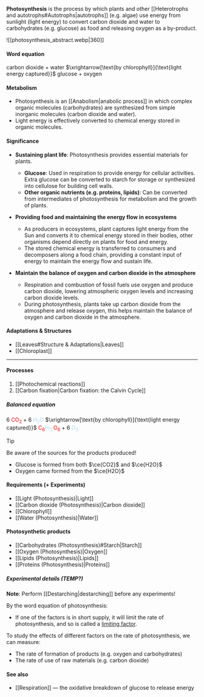 **Photosynthesis** is the process by which plants and other [[Heterotrophs and autotrophs#Autotrophs|autotrophs]] (e.g. algae) use energy from sunlight (light energy) to convert carbon dioxide and water to carbohydrates (e.g. glucose) as food and releasing oxygen as a by-product.

![[photosynthesis_abstract.webp|360]]

#### Word equation
carbon dioxide + water  $\xrightarrow[\text{by chlorophyll}]{\text{light energy captured}}$  glucose + oxygen

#### Metabolism
- Photosynthesis is an [[Anabolism|anabolic process]] in which complex organic molecules (carbohydrates) are synthesized from simple inorganic molecules (carbon dioxide and water).
- Light energy is effectively converted to chemical energy stored in organic molecules.

#### Significance
- **Sustaining plant life**: Photosynthesis provides essential materials for plants.
	- **Glucose**: Used in respiration to provide energy for cellular activities. Extra glucose can be converted to starch for storage or synthesized into cellulose for building cell walls.
	- **Other organic nutrients (e.g. proteins, lipids)**: Can be converted from intermediates of photosynthesis for metabolism and the growth of plants.

- **Providing food and maintaining the energy flow in ecosystems**
	- As producers in ecosystems, plant captures light energy from the Sun and converts it to chemical energy stored in their bodies, other organisms depend directly on plants for food and energy.
	- The stored chemical energy is transferred to consumers and decomposers along a food chain, providing a constant input of energy to maintain the energy flow and sustain life.

- **Maintain the balance of oxygen and carbon dioxide in the atmosphere**
	- Respiration and combustion of fossil fuels use oxygen and produce carbon dioxide, lowering atmospheric oxygen levels and increasing carbon dioxide levels.
	- During photosynthesis, plants take up carbon dioxide from the atmosphere and release oxygen, this helps maintain the balance of oxygen and carbon dioxide in the atmosphere.

#### Adaptations & Structures
- [[Leaves#Structure & Adaptations|Leaves]]
- [[Chloroplast]]


<hr>

#### Processes
1. [[Photochemical reactions]]
2. [[Carbon fixation|Carbon fixation: the Calvin Cycle]]

##### Balanced equation
6 <span style="color:red">CO<sub>2</sub></span> + 6 <span style="color:lightblue">H<sub>2</sub>O</span>  $\xrightarrow[\text{by chlorophyll}]{\text{light energy captured}}$  <span style="color:red">C<sub>6</sub></span><span style="color:lightblue">H<sub>12</sub></span><span style="color:red">O<sub>6</sub></span> + 6 <span style="color:lightblue">O<sub>2</sub></span>

> [!tip]
 > Be aware of the sources for the products produced!
 > - Glucose is formed from both $\ce{CO2}$ and $\ce{H2O}$
 > - Oxygen came formed from the $\ce{H2O}$

#### Requirements (+ Experiments)
- [[Light (Photosynthesis)|Light]]
- [[Carbon dioxide (Photosynthesis)|Carbon dioxide]]
- [[Chlorophyll]]
- [[Water (Photosynthesis)|Water]]

#### Photosynthetic products
- [[Carbohydrates (Photosynthesis)#Starch|Starch]]
- [[Oxygen (Photosynthesis)|Oxygen]]
- [[Lipids (Photosynthesis)|Lipids]]
- [[Proteins (Photosynthesis)|Proteins]]

##### Experimental details (TEMP?)
**Note**: Perform [[Destarching|destarching]] before any experiments!

By the word equation of photosynthesis:
- If one of the factors is in short supply, it will limit the rate of photosynthesis, and so is called a <u>limiting factor</u>.

To study the effects of different factors on the rate of photosynthesis, we can measure:
- The rate of formation of products (e.g. oxygen and carbohydrates)
- The rate of use of raw materials (e.g. carbon dioxide)

#### See also
- [[Respiration]] — the oxidative breakdown of glucose to release energy
